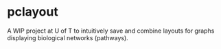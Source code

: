# pclayout
A WIP project at U of T to intuitively save and combine layouts for graphs displaying biological networks (pathways).
